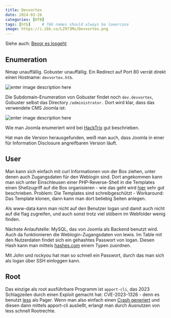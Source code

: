 ```yaml
---
title: Devvortex
date: 2024-03-26
categories: [HTB]
tags: [htb]     # TAG names should always be lowercase
image: https://i.ibb.co/LZ9f3Mx/Devvortex.png
---
```


Siehe auch: [Bevor es losgeht](https://th3t3ngu.github.io/th3t3ngu/Hack-the-Box/)

## Enumeration

Nmap unauffällig. Gobuster unauffällig. Ein Redirect auf Port 80 verrät direkt einen Hostname: `devvortex.htb`.

![enter image description here](https://i.ibb.co/0F4HDmS/page.png)

Die Subdomain-Enumeration von Gobuster findet noch `dev.devvortex`, Gobuster selbst das Directory `/administrator.` Dort wird klar, dass das verwendete CMS Joomla ist:

![enter image description here](https://i.ibb.co/BgVSNh0/joomla.png)

Wie man Joomla enumeriert wird bei [HackTrix](https://book.hacktricks.xyz/network-services-pentesting/pentesting-web/joomla) gut beschrieben.

Hat man die Version herausgefunden, weiß man auch, dass Joomla in einer für Information Disclosure angreifbaren Version läuft.

## User
Man kann sich einfach mit curl Informationen von der Box ziehen, unter denen auch Zugangsdaten für den Weblogin sind. Dort angekommen kann man sich unter Einschleusen einer PHP-Reverse-Shell in die Templates einen Shellzugriff auf die Box organisieren - wie das geht wird [hier](https://www.hackingarticles.in/joomla-reverse-shell/) sehr gut beschrieben. 
Problem: Die Templates sind schreibgeschützt - Workaround: Das Template klonen, dann kann man dort beliebig Seiten anlegen. 

Als www-data kann man nicht auf den Benutzer logan und damit auch nicht auf die flag zugreifen, und auch sonst trotz viel stöbern im Webfolder wenig finden. 

Nächste Anlaufstelle: MySQL, das von Joomla als Backend benutzt wird. Auch da funktionieren die Weblogin-Zugangsdaten von lewis. Im Table mit den Nutzerdaten findet sich ein gehashtes Passwort von logan. Diesen Hash kann man mittels [hashes.com](https://hashes.com/en/tools/hash_identifier) einem Typen zuordnen.

Mit John und rockyou hat man so schnell ein Passwort, durch das man sich als logan über SSH einloggen kann.

## Root
Das einzige als root ausführbare Programm ist `apport-cli`, das 2023 Schlagzeilen durch einen Exploit gemacht hat: CVE-2023-1326 - denn es benutzt [less](https://gtfobins.github.io/gtfobins/less/) als Pager. 
Wenn man also einfach einen [Crash generiert](https://wiki.ubuntu.com/CrashReporting) und diesen dann mittels apport-cli ausließt,  erlangt man durch Ausnutzen von less schnell Rootrechte.